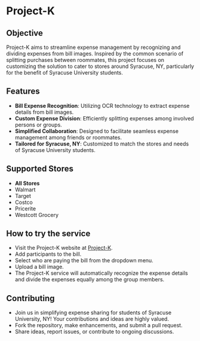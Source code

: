 # Project-K

## Objective
Project-K aims to streamline expense management by recognizing and dividing expenses from bill images. Inspired by the common scenario of splitting purchases between roommates, this project focuses on customizing the solution to cater to stores around Syracuse, NY, particularly for the benefit of Syracuse University students.

## Features
* __Bill Expense Recognition__: Utilizing OCR technology to extract expense details from bill images.
* __Custom Expense Division__: Efficiently splitting expenses among involved persons or groups.
* __Simplified Collaboration__: Designed to facilitate seamless expense management among friends or roommates.
* __Tailored for Syracuse, NY__: Customized to match the stores and needs of Syracuse University students.

## Supported Stores
* __All Stores__
* Walmart
* Target
* Costco
* Pricerite
* Westcott Grocery

## How to try the service
- Visit the Project-K website at [Project-K](https://project-k-o4xlivwhaq-uc.a.run.app/static/index.html).
- Add participants to the bill.
- Select who are paying the bill from the dropdown menu.
- Upload a bill image.
- The Project-K service will automatically recognize the expense details and divide the expenses equally among the group members.

## Contributing
* Join us in simplifying expense sharing for students of Syracuse University, NY! Your contributions and ideas are highly valued.
* Fork the repository, make enhancements, and submit a pull request.
* Share ideas, report issues, or contribute to ongoing discussions.